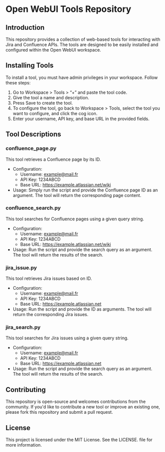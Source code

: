 # Open WebUI Tools Repository

## Introduction
This repository provides a collection of web-based tools for interacting with Jira and Confluence APIs. The tools are designed to be easily installed and configured within the Open WebUI workspace.

## Installing Tools
To install a tool, you must have admin privileges in your workspace. Follow these steps:
1. Go to Workspace > Tools > “+” and paste the tool code.
2. Give the tool a name and description.
3. Press Save to create the tool.
4. To configure the tool, go back to Workspace > Tools, select the tool you want to configure, and click the cog icon.
5. Enter your username, API key, and base URL in the provided fields.

## Tool Descriptions

### confluence_page.py
This tool retrieves a Confluence page by its ID.

- Configuration:
    - Username: example@mail.fr
    - API Key: 1234ABCD
    - Base URL: https://example.atlassian.net/wiki
- Usage: Simply run the script and provide the Confluence page ID as an argument. The tool will return the corresponding page content.

### confluence_search.py
This tool searches for Confluence pages using a given query string.

- Configuration:
    - Username: example@mail.fr
    - API Key: 1234ABCD
    - Base URL: https://example.atlassian.net/wiki
- Usage: Run the script and provide the search query as an argument. The tool will return the results of the search.

### jira_issue.py
This tool retrieves Jira issues based on ID.

- Configuration:
    - Username: example@mail.fr
    - API Key: 1234ABCD
    - Base URL: https://example.atlassian.net
- Usage: Run the script and provide the ID as arguments. The tool will return the corresponding Jira issues.

### jira_search.py
This tool searches for Jira issues using a given query string.

- Configuration:
    - Username: example@mail.fr
    - API Key: 1234ABCD
    - Base URL: https://example.atlassian.net
- Usage: Run the script and provide the search query as an argument. The tool will return the results of the search.

## Contributing
This repository is open-source and welcomes contributions from the community. If you'd like to contribute a new tool or improve an existing one, please fork this repository and submit a pull request.

## License
This project is licensed under the MIT License. See the LICENSE. file for more information.